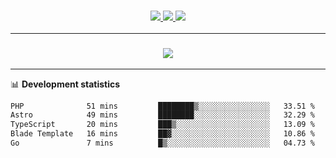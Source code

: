 <h3 align="center">
  <a href="https://github.com/hwalker928">
      <img src="https://img.shields.io/github/followers/hwalker928?label=Followers&style=for-the-badge&color=lightblue">
  </a>
  <a href="https://harryw.link/discord" alt="Discord">
      <img src="https://img.shields.io/discord/738451951758606336?label=discord&style=for-the-badge&color=lightblue"/>
  </a>
  <a href="https://harryw.link/sparked" alt="Sparked Host">
      <img src="https://img.shields.io/static/v1?label=Sponsor&message=Sparked%20Host&color=yellow&style=for-the-badge"/>
  </a>
</h3>

<hr>


<h3 align="center">
  <a href="https://github.com/hwalker928">
      <img src="https://github-profile-trophy.vercel.app/?username=hwalker928&no-bg=true&no-frame=true">
  </a>
</h3>


<hr>

📊 **Development statistics**

<!--START_SECTION:waka-->

```txt
PHP              51 mins         ████████▒░░░░░░░░░░░░░░░░   33.51 %
Astro            49 mins         ████████░░░░░░░░░░░░░░░░░   32.29 %
TypeScript       20 mins         ███▒░░░░░░░░░░░░░░░░░░░░░   13.09 %
Blade Template   16 mins         ██▓░░░░░░░░░░░░░░░░░░░░░░   10.86 %
Go               7 mins          █▒░░░░░░░░░░░░░░░░░░░░░░░   04.73 %
```

<!--END_SECTION:waka-->
